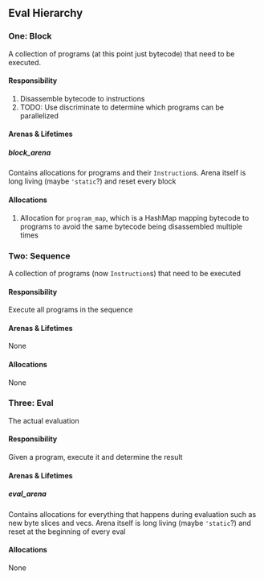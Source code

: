 ## Eval Hierarchy

### One: Block

A collection of programs (at this point just bytecode) that need to be executed.

#### Responsibility

1. Disassemble bytecode to instructions
2. TODO: Use discriminate to determine which programs can be parallelized

#### Arenas & Lifetimes

##### block_arena

Contains allocations for programs and their `Instruction`s. Arena itself is long living (maybe `'static`?) and reset every block

#### Allocations

1. Allocation for `program_map`, which is a HashMap mapping bytecode to programs to avoid the same bytecode being disassembled multiple times

### Two: Sequence

A collection of programs (now `Instruction`s) that need to be executed

#### Responsibility

Execute all programs in the sequence

#### Arenas & Lifetimes

None

#### Allocations

None

### Three: Eval

The actual evaluation

#### Responsibility

Given a program, execute it and determine the result

#### Arenas & Lifetimes

##### eval_arena

Contains allocations for everything that happens during evaluation such as new byte slices and vecs. Arena itself is long living (maybe `'static`?) and reset at the beginning of every eval

#### Allocations 

None
